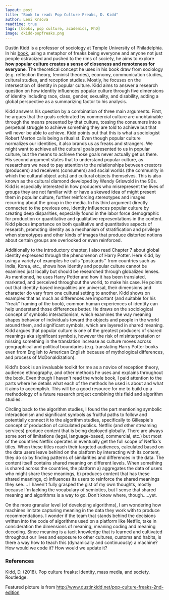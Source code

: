 ```yaml
---
layout: post
title: "Book to read: Pop Culture Freaks, D. Kidd"
author: Leni Krsova
readtime: true
tags: [books, pop culture, academics, PhD]
image: dkidd-popfreaks.png
---
```

Dustin Kidd is a professor of sociology at Temple University of Philadelphia. In his <a href="http://www.dustinkidd.net/pop-culture-freaks-2nd-edition">book</a>, using a metaphor of freaks being everyone and anyone not just people ostracized and pushed to the rims of society, he aims to explore **how popular culture creates a sense of closeness and remoteness for everyone**. The theoretical concept he uses in his book draw from sociology (e.g. reflection theory, feminist theories), economy, communication studies, cultural studies, and reception studies. Mostly, he focuses on the intersection of identity in popular culture. Kidd aims to answer a research question on how identity influences popular culture through five dimensions of identity including race, class, gender, sexuality, and disability, adding a global perspective as a summarizing factor to his analysis.

Kidd answers his question by a combination of three main arguments. First, he argues that the goals celebrated by commercial culture are unobtainable through the means presented by that culture, tossing the consumers into a perpetual struggle to achieve something they are told to achieve but that will never be able to achieve. Kidd points out that this is what a sociologist Robert Merton calls being a ritualist. Even though popular culture normalizes our identities, it also brands us as freaks and strangers. We might want to achieve all the cultural goals presented to us in popular culture, but the means to achieve those goals never actually get us there. His second argument states that to understand popular culture, as researchers we need to pay attention to the relationships between creators (producers) and receivers (consumers) and social worlds (the community in which the cultural object acts) and cultural objects themselves. This is also known as the cultural diamond developed by Wendy Griswold in the 90s. Kidd is especially interested in how producers who misrepresent the lives of groups they are not familiar with or have a skewed idea of might present them in popular culture, further reinforcing stereotypes and images recurring about the group in the media. In his third argument directly connected to the previous one, identity influences popular culture by creating deep disparities, especially found in the labor force demographic for production or quantitative and qualitative representations in the content. Kidd places importance on both qualitative and quantitative aspects of research, promoting identity as a mechanism of stratification and privilege when stereotypes and other kinds of images that produce distorted notions about certain groups are overlooked or even reinforced. 

Additionally to the introductory chapter, I also read Chapter 7 about global identity expressed through the phenomenon of Harry Potter. Here Kidd, by using a variety of examples he calls “postcards'' from countries such as India, Korea, etc., shows how identity and popular culture cannot be examined just locally but should be researched through globalized lenses. As mentioned, he uses Harry Potter and how it has been translated, marketed, and perceived throughout the world, to make his case. He points out that identity-based inequalities are universal, their dimensions and character do vary from one cultural setting to another. Kidd shows on examples that as much as differences are important (and suitable for his “freak” framing of the book), common human experiences of identity can help understand those differences better. He draws on the sociological concept of symbolic interactionism, which examines the way meaning shapes behavior of individuals toward the objects and people in the world around them, and significant symbols, which are layered in shared meaning. Kidd argues that popular culture is one of the greatest producers of shared meanings aka significant symbols, however the risk of misinterpretation or missing something in the translation increase as culture moves across geographical and political boundaries (e.g. translating Harry Potter books even from English to American English because of mythological differences, and process of McDonaldization).

Kidd's book is an invaluable toolkit for me as a novice of reception theory, audience ethnography, and other methods he uses and explains throughout the book. Even though I haven't read the whole book, I paid attention to the parts where he details what each of the methods he used is about and what it aims to accomplish. This will be a good resource for me to build up a methodology of a future research project combining this field and algorithm studies.

Circling back to the algorithm studies, I found the part mentioning symbolic interactionism and significant symbols as fruitful paths to follow and potentially connect it to the algorithm studies, specifically to Gillespie's concept of production of calculated publics. Netflix (and other streaming services) produce content that is being deployed globally. There are always some sort of limitations (legal, language-based, commercial, etc.) but most of the countries Netflix operates in eventually get the full scope of Netflix's titles. When these titles reach their targeted audiences, calculated based on the data users leave behind on the platform by interacting with its content, they do so by finding patterns of similarities and differences in the data. The content itself contains shared meaning on different levels. When something is shared across the countries, the platform a) aggregates the data of users who might share these meanings, b) produces content that has these shared meanings, c) influences its users to reinforce the shared meanings they see…. I haven't fully grasped the gist of my own thoughts, mostly because I'm lacking the vocabulary of semiotics, but I sense that shared meaning and algorithms is a way to go. Don't know where, though…..yet.

On the more granular level (of developing algorithms), I am wondering how machines imitate capturing meaning in the data they work with to produce recommendations. I wonder if the team that stands behind the decisions written into the code of algorithms used on a platform like Netflix, take in consideration the dimensions of meaning, meaning coding and meaning decoding. Since meaning is a tacit knowledge that is learned and cultivated throughout our lives and exposure to other cultures, customs and habits, is there a way how to teach this (dynamically and continuously) a machine? How would we code it? How would we update it?

### References
Kidd, D. (2018). Pop culture freaks: Identity, mass media, and society. Routledge.

Featured picture is from http://www.dustinkidd.net/pop-culture-freaks-2nd-edition
